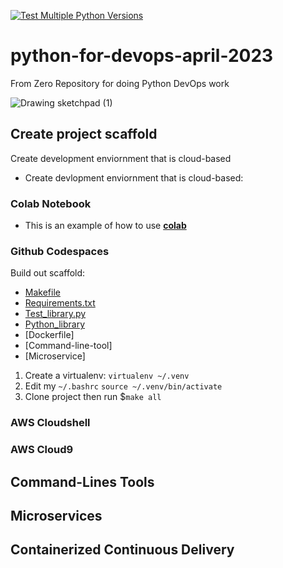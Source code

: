 [![Test Multiple Python Versions](https://github.com/beartraphh/python-for-devops-april-2023/actions/workflows/main.yml/badge.svg)](https://github.com/beartraphh/python-for-devops-april-2023/actions/workflows/main.yml)
# python-for-devops-april-2023
From Zero Repository for doing Python DevOps work

![Drawing sketchpad (1)](https://user-images.githubusercontent.com/18522690/233810313-722afb31-8296-4f2b-8cc7-7faf26b9663a.png)

## Create project scaffold

Create development enviornment that is cloud-based

* Create devlopment enviornment that is cloud-based: 
### Colab Notebook

* This is an example of how to use **[colab](https://github.com/beartraphh/python-for-devops-april-2023/blob/main/getting_started_python.ipynb)**

### Github Codespaces

Build out scaffold:

* [Makefile](https://github.com/beartraphh/python-for-devops-april-2023/blob/main/Makefile)
* [Requirements.txt](https://github.com/beartraphh/python-for-devops-april-2023/blob/main/requirements.txt)
* [Test_library.py](https://github.com/beartraphh/python-for-devops-april-2023/blob/main/test_devopslib.py)
* [Python_library](https://github.com/beartraphh/python-for-devops-april-2023/tree/main/devopslib)
* [Dockerfile]
* [Command-line-tool]
* [Microservice]

1. Create a virtualenv: `virtualenv ~/.venv`
2. Edit my `~/.bashrc` `source ~/.venv/bin/activate`
3. Clone project then run $`make all`


### AWS Cloudshell
### AWS Cloud9

## Command-Lines Tools

## Microservices


## Containerized Continuous Delivery
